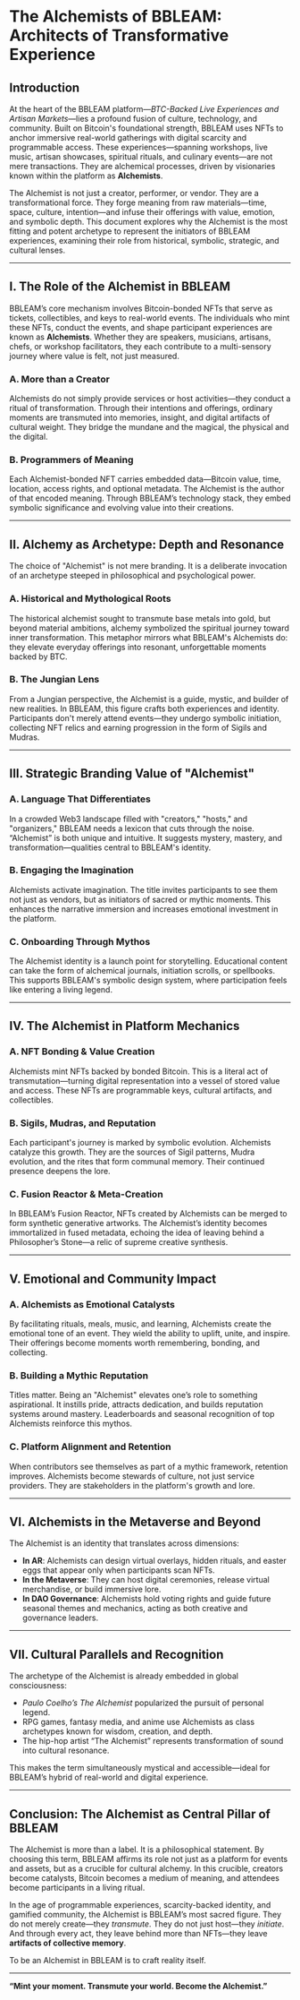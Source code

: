 # **The Alchemists of BBLEAM: Architects of Transformative Experience**

## **Introduction**

At the heart of the BBLEAM platform—*BTC-Backed Live Experiences and Artisan Markets*—lies a profound fusion of culture, technology, and community. Built on Bitcoin's foundational strength, BBLEAM uses NFTs to anchor immersive real-world gatherings with digital scarcity and programmable access. These experiences—spanning workshops, live music, artisan showcases, spiritual rituals, and culinary events—are not mere transactions. They are alchemical processes, driven by visionaries known within the platform as **Alchemists**.

The Alchemist is not just a creator, performer, or vendor. They are a transformational force. They forge meaning from raw materials—time, space, culture, intention—and infuse their offerings with value, emotion, and symbolic depth. This document explores why the Alchemist is the most fitting and potent archetype to represent the initiators of BBLEAM experiences, examining their role from historical, symbolic, strategic, and cultural lenses.

---

## **I. The Role of the Alchemist in BBLEAM**

BBLEAM’s core mechanism involves Bitcoin-bonded NFTs that serve as tickets, collectibles, and keys to real-world events. The individuals who mint these NFTs, conduct the events, and shape participant experiences are known as **Alchemists**. Whether they are speakers, musicians, artisans, chefs, or workshop facilitators, they each contribute to a multi-sensory journey where value is felt, not just measured.

### A. More than a Creator

Alchemists do not simply provide services or host activities—they conduct a ritual of transformation. Through their intentions and offerings, ordinary moments are transmuted into memories, insight, and digital artifacts of cultural weight. They bridge the mundane and the magical, the physical and the digital.

### B. Programmers of Meaning

Each Alchemist-bonded NFT carries embedded data—Bitcoin value, time, location, access rights, and optional metadata. The Alchemist is the author of that encoded meaning. Through BBLEAM’s technology stack, they embed symbolic significance and evolving value into their creations.

---

## **II. Alchemy as Archetype: Depth and Resonance**

The choice of "Alchemist" is not mere branding. It is a deliberate invocation of an archetype steeped in philosophical and psychological power.

### A. Historical and Mythological Roots

The historical alchemist sought to transmute base metals into gold, but beyond material ambitions, alchemy symbolized the spiritual journey toward inner transformation. This metaphor mirrors what BBLEAM's Alchemists do: they elevate everyday offerings into resonant, unforgettable moments backed by BTC.

### B. The Jungian Lens

From a Jungian perspective, the Alchemist is a guide, mystic, and builder of new realities. In BBLEAM, this figure crafts both experiences and identity. Participants don't merely attend events—they undergo symbolic initiation, collecting NFT relics and earning progression in the form of Sigils and Mudras.

---

## **III. Strategic Branding Value of "Alchemist"**

### A. Language That Differentiates

In a crowded Web3 landscape filled with "creators," "hosts," and "organizers," BBLEAM needs a lexicon that cuts through the noise. “Alchemist” is both unique and intuitive. It suggests mystery, mastery, and transformation—qualities central to BBLEAM's identity.

### B. Engaging the Imagination

Alchemists activate imagination. The title invites participants to see them not just as vendors, but as initiators of sacred or mythic moments. This enhances the narrative immersion and increases emotional investment in the platform.

### C. Onboarding Through Mythos

The Alchemist identity is a launch point for storytelling. Educational content can take the form of alchemical journals, initiation scrolls, or spellbooks. This supports BBLEAM's symbolic design system, where participation feels like entering a living legend.

---

## **IV. The Alchemist in Platform Mechanics**

### A. NFT Bonding & Value Creation

Alchemists mint NFTs backed by bonded Bitcoin. This is a literal act of transmutation—turning digital representation into a vessel of stored value and access. These NFTs are programmable keys, cultural artifacts, and collectibles.

### B. Sigils, Mudras, and Reputation

Each participant's journey is marked by symbolic evolution. Alchemists catalyze this growth. They are the sources of Sigil patterns, Mudra evolution, and the rites that form communal memory. Their continued presence deepens the lore.

### C. Fusion Reactor & Meta-Creation

In BBLEAM’s Fusion Reactor, NFTs created by Alchemists can be merged to form synthetic generative artworks. The Alchemist’s identity becomes immortalized in fused metadata, echoing the idea of leaving behind a Philosopher’s Stone—a relic of supreme creative synthesis.

---

## **V. Emotional and Community Impact**

### A. Alchemists as Emotional Catalysts

By facilitating rituals, meals, music, and learning, Alchemists create the emotional tone of an event. They wield the ability to uplift, unite, and inspire. Their offerings become moments worth remembering, bonding, and collecting.

### B. Building a Mythic Reputation

Titles matter. Being an "Alchemist" elevates one’s role to something aspirational. It instills pride, attracts dedication, and builds reputation systems around mastery. Leaderboards and seasonal recognition of top Alchemists reinforce this mythos.

### C. Platform Alignment and Retention

When contributors see themselves as part of a mythic framework, retention improves. Alchemists become stewards of culture, not just service providers. They are stakeholders in the platform's growth and lore.

---

## **VI. Alchemists in the Metaverse and Beyond**

The Alchemist is an identity that translates across dimensions:

- **In AR**: Alchemists can design virtual overlays, hidden rituals, and easter eggs that appear only when participants scan NFTs.
- **In the Metaverse**: They can host digital ceremonies, release virtual merchandise, or build immersive lore.
- **In DAO Governance**: Alchemists hold voting rights and guide future seasonal themes and mechanics, acting as both creative and governance leaders.

---

## **VII. Cultural Parallels and Recognition**

The archetype of the Alchemist is already embedded in global consciousness:

- *Paulo Coelho’s The Alchemist* popularized the pursuit of personal legend.
- RPG games, fantasy media, and anime use Alchemists as class archetypes known for wisdom, creation, and depth.
- The hip-hop artist “The Alchemist” represents transformation of sound into cultural resonance.

This makes the term simultaneously mystical and accessible—ideal for BBLEAM’s hybrid of real-world and digital experience.

---

## **Conclusion: The Alchemist as Central Pillar of BBLEAM**

The Alchemist is more than a label. It is a philosophical statement. By choosing this term, BBLEAM affirms its role not just as a platform for events and assets, but as a crucible for cultural alchemy. In this crucible, creators become catalysts, Bitcoin becomes a medium of meaning, and attendees become participants in a living ritual.

In the age of programmable experiences, scarcity-backed identity, and gamified community, the Alchemist is BBLEAM’s most sacred figure. They do not merely create—they *transmute*. They do not just host—they *initiate*. And through every act, they leave behind more than NFTs—they leave **artifacts of collective memory**.

To be an Alchemist in BBLEAM is to craft reality itself.

---

**“Mint your moment. Transmute your world. Become the Alchemist.”**
